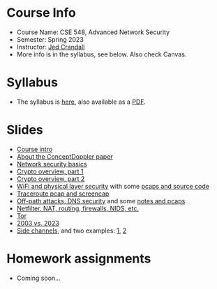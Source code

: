 

# Course Info

- Course Name: CSE 548, Advanced Network Security
- Semester: Spring 2023
- Instructor: [Jed Crandall](https://jedcrandall.github.io)
- More info is in the syllabus, see below.  Also check Canvas.

# Syllabus

- The syllabus is [here](syllabus.html), also available as a [PDF](syllabus.pdf).

# Slides

- [Course intro](courseintro.pdf)
- [About the ConceptDoppler paper](conceptdopplerpaper.pdf)
- [Network security basics](networksecuritybasics.pdf)
- [Crypto overview, part 1](cryptooverview1.pdf)
- [Crypto overview, part 2](cryptooverview2.pdf)
- [WiFi and physical layer security](wifisecurityandphysical.pdf) with some [pcaps and source code](physicalandwifipcaps.tgz)
- [Traceroute pcap and screencap](https://github.com/jedcrandall/jedcrandall.github.com/tree/master/courses/cse548spring2023/bbtraceroute)
- [Off-path attacks, DNS security](DEFCON-27-Travis-Palmer-First-try-DNS-Cache-Poisoning-with-IPv4-and-IPv6-Fragmentation.pdf) and some [notes and pcaps](https://github.com/jedcrandall/jedcrandall.github.com/tree/master/courses/cse548spring2023/tlsdnsetc)
- [Netfilter, NAT, routing, firewalls, NIDS, etc.](netfilteretc.pdf)
- [Tor](tor.pdf)
- [2003 vs. 2023](2003vs2023.pdf)
- [Side channels](sidechannels.pdf), and two examples: [1](https://www.usenix.org/sites/default/files/conference/protected-files/security16_slides_cao.pdf), [2](https://www.usenix.org/system/files/sec21_slides_tolley.pdf)

# Homework assignments

- Coming soon...

